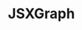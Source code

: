 ---
title: JSXGraph
title_only: true
header: JSXGraph - Dynamic Mathematics with JavaScript
menu_title: Home
order: 0
layout: splash
is_home: true
splash:
  image: /media/splash.jpg
  color: var(--bs-primary)
  content:
    - file: start

sections:

  - file: library
    layout: board-block
    data:
      boardid: library
      title: Apollonian circle packing 
      link: /share/example/apollonian-circle-packing
      target: _blank

  - file: visualization
    layout: board-block
    data:
      boardid: visualization
      board_pos: second
      title: Surface plot
      link: /share/example/surface-plot
      target: _blank

  - file: features
    layout: board-block
    data:
      boardid: features
      title: Euler line
      link: /share/example/euler-line
      target: _blank

  - file: assessment
    layout: board-block
    data:
      boardid: assessment
      board_pos: second
      title: Continuity
      link: /share/example/continuity
      target: _blank
      
  - file: accessibility
    layout: board-block
    data:
      boardid: accessibility

      title: Iterated Icosahedron
      link: /share/example/iterated-icosahedron
      target: _blank      


  - file: technical-features
    layout: board-block
    data:
      boardid: technical-features
      board_pos: second
      title: Implicit plot – Elliptic curves
      link: /share/example/elliptic-curves-group-law
      target: _blank      
     
  - file: open-source
    layout: board-block
    data:
      boardid: open-source
      title: Mirror, Mirror on the Wall ...
      link: /share/example/3d-mirror-mirror-on-the-wall
      target: _blank
 
  - file: license
    layout: board-block
    data:
      boardid: license
      board_pos: second
      title: Vectorfield
      link: /share/example/3d-vector-field
      target: _blank

---